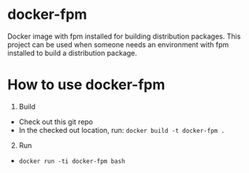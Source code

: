 # docker-fpm
Docker image with fpm installed for building distribution packages. This project can be used when someone needs an environment with fpm installed to build a distribution package.
# How to use docker-fpm
1. Build
  * Check out this git repo
  * In the checked out location, run: `docker build -t docker-fpm .`
2. Run
  * `docker run -ti docker-fpm bash`
